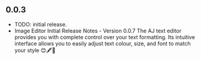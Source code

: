 ## 0.0.3

* TODO:  initial release.
* Image Editor Initial Release Notes - Version 0.0.7
  The AJ text editor provides you with complete control over your text formatting.
  Its intuitive interface allows you to easily adjust text colour, size, and font to match your style 😊🖋️📝


